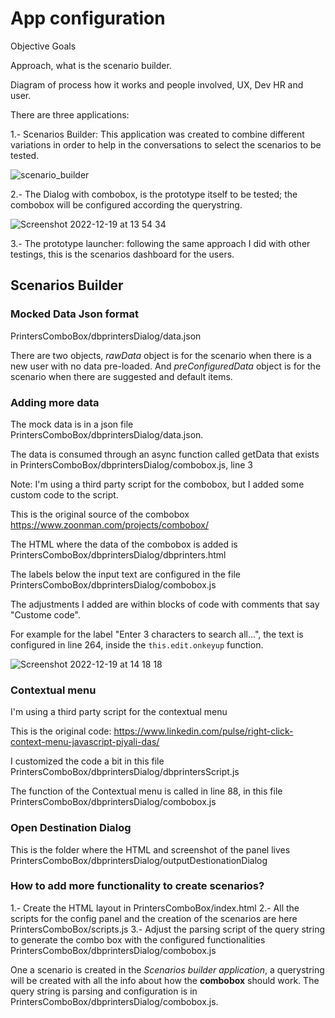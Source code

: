 # App configuration

Objective
Goals

Approach, what is the scenario builder.

Diagram of process how it works and people involved, UX, Dev HR and user.


There are three applications:

1.- Scenarios Builder: This application was created to combine different variations in order to help in the conversations to select the scenarios to be tested.

![scenario_builder](https://user-images.githubusercontent.com/79478801/208508838-87f012ec-53a9-4a3e-ba9f-243a8b6985b8.png)


2.- The Dialog with combobox, is the prototype itself to be tested; the combobox will be configured according the querystring.

![Screenshot 2022-12-19 at 13 54 34](https://user-images.githubusercontent.com/79478801/208508944-aff3e598-238f-442f-8c45-1e81c58b4f16.png)


3.- The prototype launcher: following the same approach I did with other testings, this is the scenarios dashboard for the users.


## Scenarios Builder

### Mocked Data Json format
PrintersComboBox/dbprintersDialog/data.json

There are two objects, *rawData* object is for the scenario when there is a new user with no data pre-loaded. And *preConfiguredData* object is for the scenario when there are suggested and default items.


### Adding more data

The mock data is in a json file PrintersComboBox/dbprintersDialog/data.json.

The data is consumed through an async function called getData that exists in PrintersComboBox/dbprintersDialog/combobox.js, line 3

Note: I'm using a third party script for the combobox, but I added some custom code to the script.

This is the original source of the combobox https://www.zoonman.com/projects/combobox/

The HTML where the data of the combobox is added is PrintersComboBox/dbprintersDialog/dbprinters.html

The labels below the input text are configured in the file PrintersComboBox/dbprintersDialog/combobox.js

The adjustments I added are within blocks of code with comments that say "Custome code".

For example for the label "Enter 3 characters to search all...", the text is configured in line 264, inside the `this.edit.onkeyup` function.

![Screenshot 2022-12-19 at 14 18 18](https://user-images.githubusercontent.com/79478801/208513934-016e1d42-7057-4f23-9b72-8879cd517f62.png)



### Contextual menu
I'm using a third party script for the contextual menu

This is the original code:
https://www.linkedin.com/pulse/right-click-context-menu-javascript-piyali-das/

I customized the code a bit in this file  PrintersComboBox/dbprintersDialog/dbprintersScript.js

The function of the Contextual menu is called in line 88, in this file PrintersComboBox/dbprintersDialog/combobox.js

### Open Destination Dialog 
This is the folder where the HTML and screenshot of the panel lives PrintersComboBox/dbprintersDialog/outputDestionationDialog

### How to add more functionality to create scenarios?
1.- Create the HTML layout in PrintersComboBox/index.html
2.- All the scripts for the config panel and the creation of the scenarios are here PrintersComboBox/scripts.js
3.- Adjust the parsing script of the query string to generate the combo box with the configured functionalities PrintersComboBox/dbprintersDialog/combobox.js

One a scenario is created in the *Scenarios builder application*, a querystring will be created with all the info about how the **combobox** should work.
The query string is parsing and configuration is in PrintersComboBox/dbprintersDialog/combobox.js.














